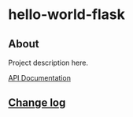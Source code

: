 # hello-world-flask

## About

Project description here.

[API Documentation](docs/source/api.md)

## [Change log](CHANGELOG.md)
